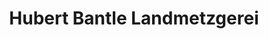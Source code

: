 ---
title: "Hubert Bantle Landmetzgerei"
url: /boesingen/hubert-bantle-landmetzgerei/
shop: Metzgerei
---